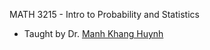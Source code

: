 MATH 3215 - Intro to Probability and Statistics

- Taught by Dr. [Manh Khang Huynh](https://sites.google.com/view/hmkhang24/home)
